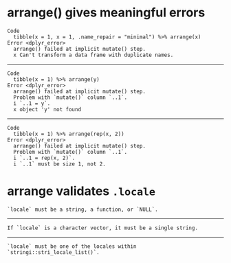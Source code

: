 # arrange() gives meaningful errors

    Code
      tibble(x = 1, x = 1, .name_repair = "minimal") %>% arrange(x)
    Error <dplyr_error>
      arrange() failed at implicit mutate() step. 
      x Can't transform a data frame with duplicate names.

---

    Code
      tibble(x = 1) %>% arrange(y)
    Error <dplyr_error>
      arrange() failed at implicit mutate() step. 
      Problem with `mutate()` column `..1`.
      i `..1 = y`.
      x object 'y' not found

---

    Code
      tibble(x = 1) %>% arrange(rep(x, 2))
    Error <dplyr_error>
      arrange() failed at implicit mutate() step. 
      Problem with `mutate()` column `..1`.
      i `..1 = rep(x, 2)`.
      i `..1` must be size 1, not 2.

# arrange validates `.locale`

    `locale` must be a string, a function, or `NULL`.

---

    If `locale` is a character vector, it must be a single string.

---

    `locale` must be one of the locales within `stringi::stri_locale_list()`.

